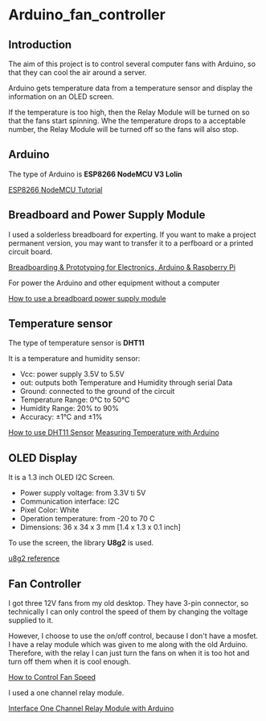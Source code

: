 # Arduino_fan_controller

## Introduction

The aim of this project is to control several computer fans with Arduino, so that they can cool the air around a server.

Arduino gets temperature data from a temperature sensor and display the information on an OLED screen.

If the temperature is too high, then the Relay Module will be turned on so that the fans start spinning. Whe the temperature drops to a acceptable number, the Relay Module will be turned off so the fans will also stop.

## Arduino

The type of Arduino is **ESP8266 NodeMCU V3 Lolin**

[ESP8266 NodeMCU Tutorial](https://diyi0t.com/esp8266-nodemcu-tutorial/)

## Breadboard and Power Supply Module

I used a solderless breadboard for experting. If you want to make a project permanent version, you may want to transfer it to a perfboard or a printed circuit board.

[Breadboarding & Prototyping for Electronics, Arduino & Raspberry Pi](https://www.youtube.com/watch?v=Y3Kx2RlLXsY&list=WL&index=7)

For power the Arduino and other equipment without a computer

[How to use a breadboard power supply module](https://www.youtube.com/watch?v=1er6XQ-BMp4)

## Temperature sensor

The type of temperature sensor is **DHT11**

It is a temperature and humidity sensor:

- Vcc: power supply 3.5V to 5.5V
- out: outputs both Temperature and Humidity through serial Data
- Ground: connected to the ground of the circuit
- Temperature Range: 0°C to 50°C
- Humidity Range: 20% to 90%
- Accuracy: ±1°C and ±1%

[How to use DHT11 Sensor](https://components101.com/sensors/dht11-temperature-sensor)
[Measuring Temperature with Arduino](https://dronebotworkshop.com/arduino-temperature/)

## OLED Display

It is a 1.3 inch OLED I2C Screen.

- Power supply voltage: from 3.3V ti 5V
- Communication interface: I2C
- Pixel Color: White
- Operation temperature: from -20 to 70 C
- Dimensions: 36 x 34 x 3 mm [1.4 x 1.3 x 0.1 inch]

To use the screen, the library **U8g2** is used.

[u8g2 reference](https://github.com/olikraus/u8g2/wiki/u8g2reference#setcursor)

## Fan Controller

I got three 12V fans from my old desktop. They have 3-pin connector, so technically I can only control the speed of them by changing the voltage supplied to it.

However, I choose to use the on/off control, because I don't have a mosfet. I have a relay module which was given to me along with the old Arduino. Therefore, with the relay I can just turn the fans on when it is too hot and turn off them when it is cool enough.

[How to Control Fan Speed](https://www.analog.com/en/analog-dialogue/articles/how-to-control-fan-speed.html)

I used a one channel relay module.

[Interface One Channel Relay Module with Arduino](https://lastminuteengineers.com/one-channel-relay-module-arduino-tutorial/)
